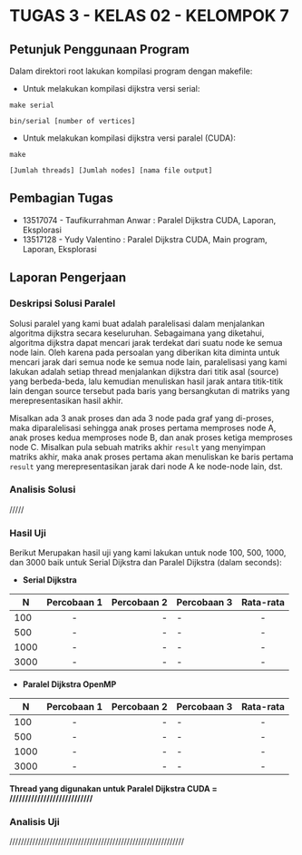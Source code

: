 # TUGAS 3 - KELAS 02 - KELOMPOK 7

## Petunjuk Penggunaan Program
Dalam direktori root lakukan kompilasi program dengan makefile:

* Untuk melakukan kompilasi dijkstra versi serial:

`make serial`

`bin/serial [number of vertices]`

* Untuk melakukan kompilasi dijkstra versi paralel (CUDA):

`make`

`[Jumlah threads] [Jumlah nodes] [nama file output]`

## Pembagian Tugas
* 13517074 - Taufikurrahman Anwar : Paralel Dijkstra CUDA, Laporan, Eksplorasi
* 13517128 - Yudy Valentino : Paralel Dijkstra CUDA, Main program, Laporan, Eksplorasi

## Laporan Pengerjaan
### Deskripsi Solusi Paralel

Solusi paralel yang kami buat adalah paralelisasi dalam menjalankan algoritma dijkstra secara keseluruhan. Sebagaimana yang diketahui, algoritma dijkstra dapat mencari jarak terdekat dari suatu node ke semua node lain. Oleh karena pada persoalan yang diberikan kita diminta untuk mencari jarak dari semua node ke semua node lain, paralelisasi yang kami lakukan adalah setiap thread menjalankan dijkstra dari titik asal (source) yang berbeda-beda, lalu kemudian menuliskan hasil jarak antara titik-titik lain dengan source tersebut pada baris yang bersangkutan di matriks yang merepresentasikan hasil akhir.

Misalkan ada 3 anak proses dan ada 3 node pada graf yang di-proses, maka diparalelisasi sehingga anak proses pertama memproses node A, anak proses kedua memproses node B, dan anak proses ketiga memproses node C. Misalkan pula sebuah matriks akhir `result` yang menyimpan matriks akhir, maka anak proses pertama akan menuliskan ke baris pertama `result` yang merepresentasikan jarak dari node A ke node-node lain, dst.


### Analisis Solusi
/////


### Hasil Uji
Berikut Merupakan hasil uji yang kami lakukan untuk node 100, 500, 1000, dan 3000 baik untuk Serial Dijkstra dan Paralel Dijkstra (dalam seconds):

* **Serial Dijkstra**

| N             | Percobaan 1   | Percobaan 2 | Percobaan 3 | Rata-rata           |
| ------------- |:-------------:| -----:| ------------- |:-------------:|
| 100      | - | - | - | - |
| 500      | - | - | - | - |
| 1000     | - | - | - | - |
| 3000     | - | - | - | - |


* **Paralel Dijkstra OpenMP**

| N             | Percobaan 1   | Percobaan 2 | Percobaan 3 | Rata-rata           |
| ------------- |:-------------:| -----:| ------------- |:-------------:|
| 100      | - | - | - | - |
| 500      | - | - | - | - |
| 1000     | - | - | - | - |
| 3000     | - | - | - | - |

**Thread yang digunakan untuk Paralel Dijkstra CUDA = ///////////////////////////**


### Analisis Uji
/////////////////////////////////////////////////////////////